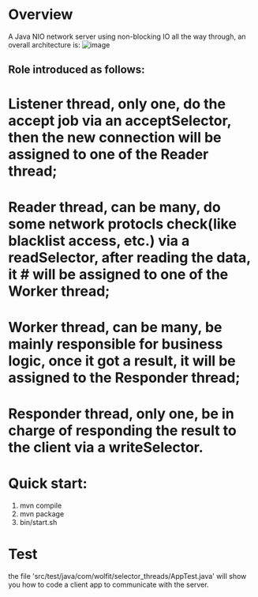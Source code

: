 # Overview
A Java NIO network server using non-blocking IO all the way through, an overall architecture is:
![image](https://github.com/liaosanity/selector_threads/raw/master/images/overall_architecture.png)
## Role introduced as follows:
# Listener thread, only one, do the accept job via an acceptSelector, then the new connection will be assigned to one of the Reader thread;
# Reader thread, can be many, do some network protocls check(like blacklist access, etc.) via a readSelector, after reading the data, it # will be assigned to one of the Worker thread;
# Worker thread, can be many, be mainly responsible for business logic, once it got a result, it will be assigned to the Responder thread;
# Responder thread, only one, be in charge of responding the result to the client via a writeSelector.

# Quick start:
1) mvn compile
2) mvn package
3) bin/start.sh

# Test
the file 'src/test/java/com/wolfit/selector_threads/AppTest.java' will show you how to code a client app to communicate with the server.
